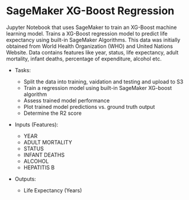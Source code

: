 # SageMaker XG-Boost Regression
Jupyter Notebook that uses SageMaker to train an XG-Boost machine learning model. Trains a XG-Boost regression model to predict life expectancy using built-in SageMaker Algorithms. This data was initially obtained from World Health Organization (WHO) and United Nations Website. Data contains features like year, status, life expectancy, adult mortality, infant deaths, percentage of expenditure, alcohol etc.

- Tasks:
    - Split the data into training, vaidation and testing and upload to S3
    - Train a regression model using built-in SageMaker XG-boost algorithm 
    - Assess trained model performance
    - Plot trained model predictions vs. ground truth output
    - Determine the R2 score

- Inputs (Features):
    - YEAR
    - ADULT MORTALITY
    - STATUS
    - INFANT DEATHS
    - ALCOHOL
    - HEPATITIS B

- Outputs:
    - Life Expectancy (Years)
